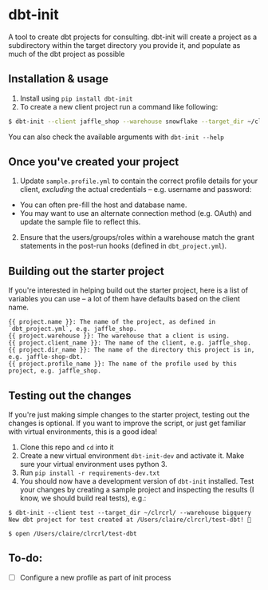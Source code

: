 # dbt-init
A tool to create dbt projects for consulting.
dbt-init will create a project as a subdirectory within the target directory you
provide it, and populate as much of the dbt project as possible

## Installation & usage
1. Install using `pip install dbt-init`
2. To create a new client project run a command like following:
```bash
$ dbt-init --client jaffle_shop --warehouse snowflake --target_dir ~/clients/
```
You can also check the available arguments with `dbt-init --help`

## Once you've created your project
1. Update `sample.profile.yml` to contain the correct profile details for your
client, _excluding_ the actual credentials – e.g. username and password:
 * You can often pre-fill the host and database name.
 * You may want to use an alternate connection method (e.g. OAuth) and update
 the sample file to reflect this.
2. Ensure that the users/groups/roles within a warehouse match the grant
statements in the post-run hooks (defined in `dbt_project.yml`).

## Building out the starter project
If you're interested in helping build out the starter project, here is a list of
variables you can use – a lot of them have defaults based on the client name.
```
{{ project.name }}: The name of the project, as defined in `dbt_project.yml`, e.g. jaffle_shop.
{{ project.warehouse }}: The warehouse that a client is using.
{{ project.client_name }}: The name of the client, e.g. jaffle_shop.
{{ project.dir_name }}: The name of the directory this project is in, e.g. jaffle-shop-dbt.
{{ project.profile_name }}: The name of the profile used by this project, e.g. jaffle_shop.
```

## Testing out the changes
If you're just making simple changes to the starter project, testing out the
changes is optional. If you want to improve the script, or just get familiar
with virtual environments, this is a good idea!
1. Clone this repo and `cd` into it
2. Create a new virtual environment `dbt-init-dev` and activate it. Make sure
your virtual environment uses python 3.
3. Run `pip install -r requirements-dev.txt`
4. You should now have a development version of `dbt-init` installed. Test your
changes by creating a sample project and inspecting the results (I know, we
should build real tests), e.g.:
```
$ dbt-init --client test --target_dir ~/clrcrl/ --warehouse bigquery
New dbt project for test created at /Users/claire/clrcrl/test-dbt! 🎉

$ open /Users/claire/clrcrl/test-dbt
```

## To-do:
- [ ] Configure a new profile as part of init process
